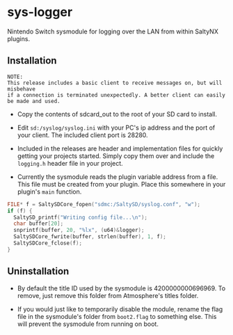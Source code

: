 # sys-logger
Nintendo Switch sysmodule for logging over the LAN from within SaltyNX plugins.

## Installation ##
```
NOTE:
This release includes a basic client to receive messages on, but will misbehave
if a connection is terminated unexpectedly. A better client can easily be made and used.
```

- Copy the contents of sdcard_out to the root of your SD card to install. 

- Edit `sd:/syslog/syslog.ini` with your PC's ip address and the port of your client. The included client port is 28280.

- Included in the releases are header and implementation files for quickly getting your projects started. Simply copy them over and include the `logging.h` header file in your project.

- Currently the sysmodule reads the plugin variable address from a file. This file must be created from your plugin. Place this somewhere in your plugin's `main` function.

```c++
FILE* f = SaltySDCore_fopen("sdmc:/SaltySD/syslog.conf", "w");
if (f) {
  SaltySD_printf("Writing config file...\n");
  char buffer[20];
  snprintf(buffer, 20, "%lx", (u64)&logger);
  SaltySDCore_fwrite(buffer, strlen(buffer), 1, f);
  SaltySDCore_fclose(f);
}
```

## Uninstallation ##
 - By default the title ID used by the sysmodule is 4200000000696969. To remove, just remove this folder from Atmosphere's titles folder. 
 
- If you would just like to temporarily disable the module, rename the flag file in the sysmodule's folder from `boot2.flag` to something else. This will prevent the sysmodule from running on boot.
